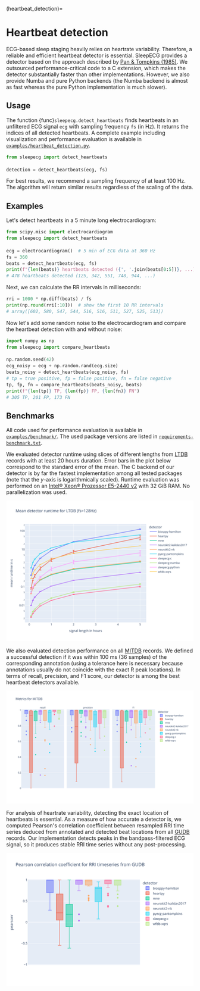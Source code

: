 (heartbeat_detection)=
# Heartbeat detection
ECG-based sleep staging heavily relies on heartrate variability. Therefore, a reliable and efficient heartbeat detector is essential. SleepECG provides a detector based on the approach described by [Pan & Tompkins (1985)](https://doi.org/10.1109/TBME.1985.325532). We outsourced performance-critical code to a C extension, which makes the detector substantially faster than other implementations. However, we also provide Numba and pure Python backends (the Numba backend is almost as fast whereas the pure Python implementation is much slower).


## Usage
The function {func}`sleepecg.detect_heartbeats` finds heartbeats in an unfiltered ECG signal `ecg` with sampling frequency `fs` (in Hz). It returns the indices of all detected heartbeats. A complete example including visualization and performance evaluation is available in [`examples/heartbeat_detection.py`](https://github.com/cbrnr/sleepecg/blob/main/examples/heartbeat_detection.py).
```python
from sleepecg import detect_heartbeats

detection = detect_heartbeats(ecg, fs)
```

For best results, we recommend a sampling frequency of at least 100 Hz. The algorithm will return similar results regardless of the scaling of the data.

## Examples

Let's detect heartbeats in a 5 minute long electrocardiogram:

```python
from scipy.misc import electrocardiogram
from sleepecg import detect_heartbeats

ecg = electrocardiogram()  # 5 min of ECG data at 360 Hz
fs = 360
beats = detect_heartbeats(ecg, fs)
print(f"{len(beats)} heartbeats detected ({', '.join(beats[0:5])}, ...)")
# 478 heartbeats detected (125, 342, 551, 748, 944, ...)
```

Next, we can calculate the RR intervals in milliseconds:

```python
rri = 1000 * np.diff(beats) / fs
print(np.round(rri[:10]))  # show the first 10 RR intervals
# array([602, 580, 547, 544, 516, 516, 511, 527, 525, 513])
```

Now let's add some random noise to the electrocardiogram and compare the heartbeat detection with and without noise:

```python
import numpy as np
from sleepecg import compare_heartbeats

np.random.seed(42)
ecg_noisy = ecg + np.random.rand(ecg.size)
beats_noisy = detect_heartbeats(ecg_noisy, fs)
# tp = true positive, fp = false positive, fn = false negative
tp, fp, fn = compare_heartbeats(beats_noisy, beats)
print(f"{len(tp)} TP, {len(fp)} FP, {len(fn)} FN")
# 305 TP, 201 FP, 173 FN
```

## Benchmarks
All code used for performance evaluation is available in [`examples/benchmark/`](https://github.com/cbrnr/sleepecg/tree/main/examples/benchmark). The used package versions are listed in [`requirements-benchmark.txt`](https://github.com/cbrnr/sleepecg/blob/main/examples/benchmark/requirements-benchmark.txt).

We evaluated detector runtime using slices of different lengths from [LTDB](https://physionet.org/content/ltdb/1.0.0/) records with at least 20 hours duration. Error bars in the plot below correspond to the standard error of the mean. The C backend of our detector is by far the fastest implementation among all tested packages (note that the *y*-axis is logarithmically scaled). Runtime evaluation was performed on an [Intel® Xeon® Prozessor E5-2440 v2](https://ark.intel.com/content/www/us/en/ark/products/75263/intel-xeon-processor-e5-2440-v2-20m-cache-1-90-ghz.html) with 32 GiB RAM. No parallelization was used.

![LTDB runtimes](./img/ltdb_runtime_logscale.svg)

We also evaluated detection performance on all [MITDB](https://physionet.org/content/mitdb/1.0.0/) records. We defined a successful detection if it was within 100 ms (36 samples) of the corresponding annotation (using a tolerance here is necessary because annotations usually do not coincide with the exact R peak locations). In terms of recall, precision, and F1 score, our detector is among the best heartbeat detectors available.

![MITDB metrics](./img/mitdb_metrics.svg)

For analysis of heartrate variability, detecting the exact location of heartbeats is essential. As a measure of how accurate a detector is, we computed Pearson's correlation coefficient between resampled RRI time series deduced from annotated and detected beat locations from all [GUDB](https://github.com/berndporr/ECG-GUDB) records. Our implementation detects peaks in the bandpass-filtered ECG signal, so it produces stable RRI time series without any post-processing.

![GUDB pearson correlation](./img/gudb_pearson.svg)
